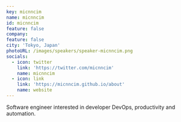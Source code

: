 ```yaml
---
key: micnncim
name: micnncim
id: micnncim
feature: false
company: 
feature: false
city: 'Tokyo, Japan'
photoURL: /images/speakers/speaker-micnncim.png
socials:
  - icon: twitter
    link: 'https://twitter.com/micnncim'
    name: micnncim
  - icon: link
    link: 'https://micnncim.github.io/about'
    name: website
---
```

Software engineer interested in developer DevOps, productivity and automation.
